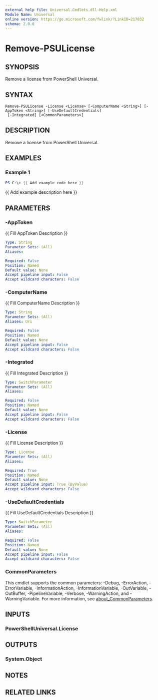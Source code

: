 ```yaml
---
external help file: Universal.Cmdlets.dll-Help.xml
Module Name: Universal
online version: https://go.microsoft.com/fwlink/?LinkID=217032
schema: 2.0.0
---
```


# Remove-PSULicense

## SYNOPSIS
Remove a license from PowerShell Universal.

## SYNTAX

```
Remove-PSULicense -License <License> [-ComputerName <String>] [-AppToken <String>] [-UseDefaultCredentials]
 [-Integrated] [<CommonParameters>]
```

## DESCRIPTION
Remove a license from PowerShell Universal.

## EXAMPLES

### Example 1
```powershell
PS C:\> {{ Add example code here }}
```

{{ Add example description here }}

## PARAMETERS

### -AppToken
{{ Fill AppToken Description }}

```yaml
Type: String
Parameter Sets: (All)
Aliases:

Required: False
Position: Named
Default value: None
Accept pipeline input: False
Accept wildcard characters: False
```

### -ComputerName
{{ Fill ComputerName Description }}

```yaml
Type: String
Parameter Sets: (All)
Aliases: Uri

Required: False
Position: Named
Default value: None
Accept pipeline input: False
Accept wildcard characters: False
```

### -Integrated
{{ Fill Integrated Description }}

```yaml
Type: SwitchParameter
Parameter Sets: (All)
Aliases:

Required: False
Position: Named
Default value: None
Accept pipeline input: False
Accept wildcard characters: False
```

### -License
{{ Fill License Description }}

```yaml
Type: License
Parameter Sets: (All)
Aliases:

Required: True
Position: Named
Default value: None
Accept pipeline input: True (ByValue)
Accept wildcard characters: False
```

### -UseDefaultCredentials
{{ Fill UseDefaultCredentials Description }}

```yaml
Type: SwitchParameter
Parameter Sets: (All)
Aliases:

Required: False
Position: Named
Default value: None
Accept pipeline input: False
Accept wildcard characters: False
```

### CommonParameters
This cmdlet supports the common parameters: -Debug, -ErrorAction, -ErrorVariable, -InformationAction, -InformationVariable, -OutVariable, -OutBuffer, -PipelineVariable, -Verbose, -WarningAction, and -WarningVariable. For more information, see [about_CommonParameters](http://go.microsoft.com/fwlink/?LinkID=113216).

## INPUTS

### PowerShellUniversal.License

## OUTPUTS

### System.Object
## NOTES

## RELATED LINKS
